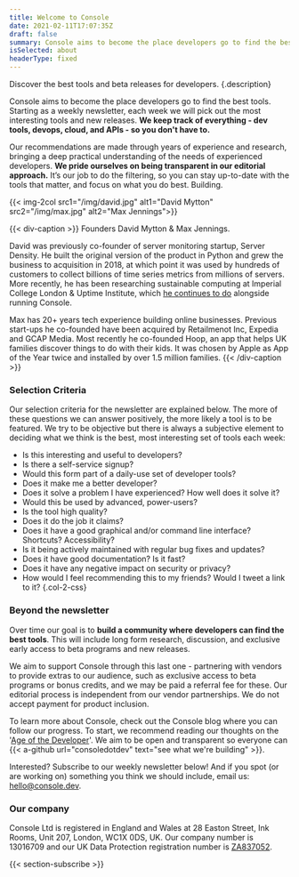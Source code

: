 ```yaml
---
title: Welcome to Console
date: 2021-02-11T17:07:35Z
draft: false
summary: Console aims to become the place developers go to find the best tools.
isSelected: about
headerType: fixed
---
```


Discover the best tools and beta releases for developers.
{.description}

Console aims to become the place developers go to find the best tools. Starting
as a weekly newsletter, each week we will pick out the most interesting tools
and new releases. **We keep track of everything - dev tools, devops, cloud, and
APIs - so you don't have to.**

Our recommendations are made through years of experience and research, bringing
a deep practical understanding of the needs of experienced developers. **We
pride ourselves on being transparent in our editorial approach.** It’s our job
to do the filtering, so you can stay up-to-date with the tools that matter, and
focus on what you do best. Building.

{{< img-2col src1="/img/david.jpg" alt1="David Mytton" src2="/img/max.jpg" alt2="Max Jennings">}}

{{< div-caption >}} Founders David Mytton & Max Jennings.

David was previously co-founder of server monitoring startup, Server Density. He
built the original version of the product in Python and grew the business to
acquisition in 2018, at which point it was used by hundreds of customers to
collect billions of time series metrics from millions of servers. More recently,
he has been researching sustainable computing at Imperial College London &
Uptime Institute, which
[he continues to do](https://davidmytton.blog/publications/) alongside running
Console.

Max has 20+ years tech experience building online businesses. Previous start-ups
he co-founded have been acquired by Retailmenot Inc, Expedia and GCAP Media.
Most recently he co-founded Hoop, an app that helps UK families discover things
to do with their kids. It was chosen by Apple as App of the Year twice and
installed by over 1.5 million families. {{< /div-caption >}}

### Selection Criteria

Our selection criteria for the newsletter are explained below. The more of these
questions we can answer positively, the more likely a tool is to be featured. We
try to be objective but there is always a subjective element to deciding what we
think is the best, most interesting set of tools each week:

- Is this interesting and useful to developers?
- Is there a self-service signup?
- Would this form part of a daily-use set of developer tools?
- Does it make me a better developer?
- Does it solve a problem I have experienced? How well does it solve it?
- Would this be used by advanced, power-users?
- Is the tool high quality?
- Does it do the job it claims?
- Does it have a good graphical and/or command line interface? Shortcuts?
  Accessibility?
- Is it being actively maintained with regular bug fixes and updates?
- Does it have good documentation? Is it fast?
- Does it have any negative impact on security or privacy?
- How would I feel recommending this to my friends? Would I tweet a link to it?
{.col-2-css}

### Beyond the newsletter

Over time our goal is to **build a community where developers can find the best
tools**. This will include long form research, discussion, and exclusive early
access to beta programs and new releases.

We aim to support Console through this last one - partnering with vendors to
provide extras to our audience, such as exclusive access to beta programs or
bonus credits, and we may be paid a referral fee for these. Our editorial
process is independent from our vendor partnerships. We do not accept payment
for product inclusion.

To learn more about Console, check out the Console blog where you can follow our
progress. To start, we recommend reading our thoughts on the
'[Age of the Developer](https://blog.console.dev/focusing-on-developers/)'. We
aim to be open and transparent so everyone can
{{< a-github url="consoledotdev" text="see what we're building" >}}.

Interested? Subscribe to our weekly newsletter below! And if you spot (or are
working on) something you think we should include, email us:
[hello@console.dev](mailto:hello@console.dev).

### Our company

Console Ltd is registered in England and Wales at 28 Easton Street, Ink Rooms,
Unit 207, London, WC1X 0DS, UK. Our company number is 13016709 and our UK Data
Protection registration number is
[ZA837052](https://ico.org.uk/ESDWebPages/Entry/ZA837052).

{{< section-subscribe >}}
